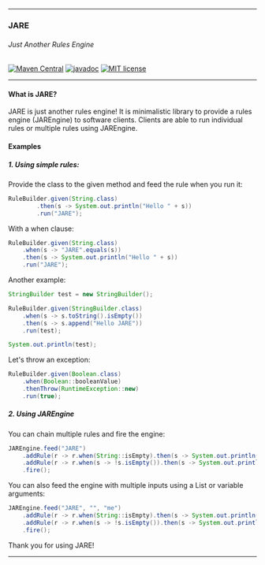 ***
### JARE
###### Just Another Rules Engine
[![Maven Central](https://maven-badges.herokuapp.com/maven-central/com.github.parisk85/JARE/badge.svg)](https://maven-badges.herokuapp.com/maven-central/com.github.parisk85/JARE/)
[![javadoc](https://javadoc.io/badge2/com.github.parisk85/JARE/javadoc.svg)](https://javadoc.io/doc/com.github.parisk85/JARE)
[![MIT license](http://img.shields.io/badge/license-MIT-brightgreen.svg?style=flat)](http://opensource.org/licenses/MIT)
***

#### What is JARE?

JARE is just another rules engine! It is minimalistic library to provide a rules engine (JAREngine) to software clients. Clients are able to run individual rules or multiple rules using JAREngine.

#### Examples

##### 1. Using simple rules:

Provide the class to the given method and feed the rule when you run it:

```java
RuleBuilder.given(String.class)
        .then(s -> System.out.println("Hello " + s))
        .run("JARE"); 
```

With a when clause:

```java
RuleBuilder.given(String.class)
    .when(s -> "JARE".equals(s))
    .then(s -> System.out.println("Hello " + s))
    .run("JARE");
```

Another example:

```java
StringBuilder test = new StringBuilder();

RuleBuilder.given(StringBuilder.class)
    .when(s -> s.toString().isEmpty())
    .then(s -> s.append("Hello JARE"))
    .run(test);

System.out.println(test);
```

Let's throw an exception:

```java
RuleBuilder.given(Boolean.class)
    .when(Boolean::booleanValue)
    .thenThrow(RuntimeException::new)
    .run(true);
```

##### 2. Using JAREngine

You can chain multiple rules and fire the engine:

```java
JAREngine.feed("JARE")
    .addRule(r -> r.when(String::isEmpty).then(s -> System.out.println("Oh no!")))
    .addRule(r -> r.when(s -> !s.isEmpty()).then(s -> System.out.println("Hello " + s)))
    .fire();
```

You can also feed the engine with multiple inputs using a List or variable arguments:

```java
JAREngine.feed("JARE", "", "me")
    .addRule(r -> r.when(String::isEmpty).then(s -> System.out.println("Oh no!")))
    .addRule(r -> r.when(s -> !s.isEmpty()).then(s -> System.out.println("Hello " + s)))
    .fire();
```

Thank you for using JARE!
***